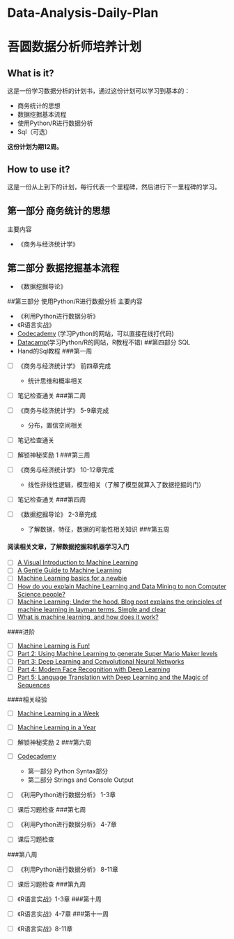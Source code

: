 # Data-Analysis-Daily-Plan
# 吾圆数据分析师培养计划

## What is it?
这是一份学习数据分析的计划书，通过这份计划可以学习到基本的：
- 商务统计的思想
- 数据挖掘基本流程
- 使用Python/R进行数据分析
- Sql（可选）

**这份计划为期12周。**
## How to use it?
这是一份从上到下的计划，每行代表一个里程碑，然后进行下一里程碑的学习。

## 第一部分 商务统计的思想
主要内容
- 《商务与经济统计学》

## 第二部分 数据挖掘基本流程
- 《数据挖掘导论》

##第三部分 使用Python/R进行数据分析
主要内容
- 《利用Python进行数据分析》
- 《R语言实战》
-  [Codecademy](https://www.codecademy.com/learn/python) (学习Python的网站，可以直接在线打代码)
-  [Datacamp](https://www.datacamp.com/courses?learn=python_programming)(学习Python/R的网站，R教程不错)
##第四部分 SQL
- Hand的Sql教程
###第一周

- [ ] 《商务与经济统计学》 前四章完成
	- 统计思维和概率相关
- [ ] 笔记检查通关
###第二周

- [ ] 《商务与经济统计学》 5-9章完成
	- 分布，置信空间相关
- [ ] 笔记检查通关
- [ ] 解锁神秘奖励 1
###第三周

- [ ] 《商务与经济统计学》 10-12章完成
	- 线性非线性逻辑，模型相关（了解了模型就算入了数据挖掘的门）
- [ ] 笔记检查通关
###第四周

- [ ] 《数据挖掘导论》 2-3章完成
	- 了解数据，特征，数据的可能性相关知识
###第五周
#### 阅读相关文章，了解数据挖掘和机器学习入门
- [ ] [A Visual Introduction to Machine Learning](http://www.r2d3.us/visual-intro-to-machine-learning-part-1/)
- [ ] [A Gentle Guide to Machine Learning](https://blog.monkeylearn.com/a-gentle-guide-to-machine-learning/)
- [ ] [Machine Learning basics for a newbie](https://www.analyticsvidhya.com/blog/2015/06/machine-learning-basics/)
- [ ] [How do you explain Machine Learning and Data Mining to non Computer Science people?](https://www.quora.com/How-do-you-explain-Machine-Learning-and-Data-Mining-to-non-Computer-Science-people)
- [ ] [Machine Learning: Under the hood. Blog post explains the principles of machine learning in layman terms. Simple and clear](https://georgemdallas.wordpress.com/2013/06/11/big-data-data-mining-and-machine-learning-under-the-hood/)
- [ ] [What is machine learning, and how does it work?](https://www.youtube.com/watch?v=elojMnjn4kk&list=PL5-da3qGB5ICeMbQuqbbCOQWcS6OYBr5A&index=1)

####进阶
- [ ] [Machine Learning is Fun!](https://medium.com/@ageitgey/machine-learning-is-fun-80ea3ec3c471#.37ue6caww)
- [ ] [Part 2: Using Machine Learning to generate Super Mario Maker levels](https://medium.com/@ageitgey/machine-learning-is-fun-part-2-a26a10b68df3#.kh7qgvp1b)
- [ ] [Part 3: Deep Learning and Convolutional Neural Networks](https://medium.com/@ageitgey/machine-learning-is-fun-part-3-deep-learning-and-convolutional-neural-networks-f40359318721#.44rhxy637)
- [ ] [Part 4: Modern Face Recognition with Deep Learning](https://medium.com/@ageitgey/machine-learning-is-fun-part-4-modern-face-recognition-with-deep-learning-c3cffc121d78#.3rwmq0ddc)
- [ ] [Part 5: Language Translation with Deep Learning and the Magic of Sequences](https://medium.com/@ageitgey/machine-learning-is-fun-part-5-language-translation-with-deep-learning-and-the-magic-of-sequences-2ace0acca0aa#.wyfthap4c)

####相关经验
- [ ] [Machine Learning in a Week](https://medium.com/learning-new-stuff/machine-learning-in-a-week-a0da25d59850#.tk6ft2kcg)
- [ ] [Machine Learning in a Year](https://medium.com/learning-new-stuff/machine-learning-in-a-year-cdb0b0ebd29c#.hhcb9fxk1)
- [ ] 解锁神秘奖励 2
###第六周

- [ ] [Codecademy](https://www.codecademy.com/learn/python)  
	- 第一部分 Python Syntax部分
	- 第二部分 Strings and Console Output
- [ ] 《利用Python进行数据分析》   1-3章
- [ ]  课后习题检查
###第七周

- [ ] 《利用Python进行数据分析》   4-7章
- [ ] 课后习题检查

###第八周

- [ ] 《利用Python进行数据分析》   8-11章
- [ ] 课后习题检查
###第九周

- [ ] 《R语言实战》1-3章
###第十周

- [ ] 《R语言实战》4-7章
###第十一周

- [ ] 《R语言实战》8-11章

